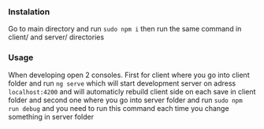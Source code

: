 ### Instalation

Go to main directory and run `sudo npm i` then run the same command in client/ and server/ directories

### Usage

When developing open 2 consoles. First for client where you go into client folder and run `ng serve` which will start development server on  adress `localhost:4200` and will automaticly rebuild client side on each save in client folder and second one where you go into server folder and run `sudo npm run debug` and you need to run this command each time you change something in server folder

